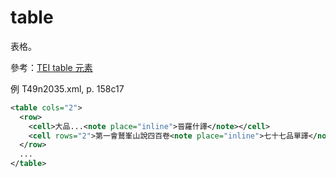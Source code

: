 # table

表格。

參考：[TEI table 元素](http://www.tei-c.org/release/doc/tei-p5-doc/zh-TW/html/ref-table.html)

例 T49n2035.xml, p. 158c17

```xml
<table cols="2">
  <row>
    <cell>大品...<note place="inline">晉羅什譯</note></cell>
    <cell rows="2">第一會鷲峯山說四百卷<note place="inline">七十七品單譯</note></cell>
  </row>
  ...
</table>
```